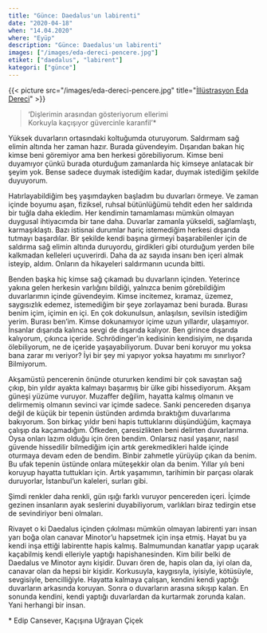 ```yaml
---
title: "Günce: Daedalus'un labirenti"
date: "2020-04-18"
when: "14.04.2020"
where: "Eyüp"
description: "Günce: Daedalus'un labirenti"
images: ["/images/eda-dereci-pencere.jpg"]
etiket: ["daedalus", "labirent"]
kategori: ["günce"]
---
```


{{< picture src="/images/eda-dereci-pencere.jpg" title="[İllüstrasyon Eda Dereci](https://www.instagram.com/p/B2yR-QwgJUW/)" >}}

> ‘Dişlerimin arasından gösteriyorum ellerimi  
> Korkuyla kaçışıyor güvercinle karanfil’\*

Yüksek duvarların ortasındaki koltuğumda oturuyorum. Saldırmam sağ elimin altında her zaman hazır. Burada güvendeyim. Dışarıdan bakan hiç kimse beni göremiyor ama ben herkesi görebiliyorum. Kimse beni duyamıyor çünkü burada oturduğum zamanlarda hiç kimseye anlatacak bir şeyim yok. Bense sadece duymak istediğim kadar, duymak istediğim şekilde duyuyorum.

<!--more-->

Hatırlayabildiğim beş yaşımdayken başladım bu duvarları örmeye. Ve zaman içinde boyumu aşan, fiziksel, ruhsal bütünlüğümü tehdit eden her saldırıda bir tuğla daha ekledim. Her kendimin tamamlaması mümkün olmayan duygusal ihtiyacımda bir tane daha. Duvarlar zamanla yükseldi, sağlamlaştı, karmaşıklaştı. Bazı istisnai durumlar hariç istemediğim herkesi dışarıda tutmayı başardılar. Bir şekilde kendi başına girmeyi başarabilenler için de saldırma sağ elimin altında duruyordu, girdikleri gibi oturduğum yerden bile kalkmadan kelleleri uçuverirdi. Daha da az sayıda insanı ben içeri almak isteyip, aldım. Onların da hikayeleri saldırmanın ucunda bitti.

Benden başka hiç kimse sağ çıkamadı bu duvarların içinden. Yeterince yakına gelen herkesin varlığını bildiği, yalnızca benim görebildiğim duvarlarımın içinde güvendeyim. Kimse incitemez, kıramaz, üzemez, saygısızlık edemez, istemediğim bir şeye zorlayamaz beni burada. Burası benim içim, içimin en içi. En çok dokunulsun, anlaşılsın, sevilsin istediğim yerim. Burası ben’im. Kimse dokunamıyor içime uzun yıllardır, ulaşamıyor. İnsanlar dışarıda kalınca sevgi de dışarıda kalıyor. Ben girince dışarıda kalıyorum, çıkınca içeride. Schrödinger'in kedisinin kendisiyim, ne dışarıda ölebiliyorum, ne de içeride yaşayabiliyorum. Duvar beni koruyor mu yoksa bana zarar mı veriyor? İyi bir şey mi yapıyor yoksa hayatımı mı sınırlıyor? Bilmiyorum.

Akşamüstü pencerenin önünde otururken kendimi bir çok savaştan sağ çıkıp, bin yıldır ayakta kalmayı başarmış bir ülke gibi hissediyorum. Akşam güneşi yüzüme vuruyor. Muzaffer değilim, hayatta kalmış olmanın ve delirmemiş olmanın sevinci var içimde sadece. Sanki pencereden dışarıya değil de küçük bir tepenin üstünden ardımda bıraktığım duvarlarıma bakıyorum. Son birkaç yıldır beni hapis tuttuklarını düşündüğüm, kaçmaya çalışıp da kaçamadığım. Öfkeden, çaresizlikten beni delirten duvarlarıma. Oysa onları lazım olduğu için ören bendim. Onlarsız nasıl yaşanır, nasıl güvende hissedilir bilmediğim için artık gerekmedikleri halde içinde oturmaya devam eden de bendim. Binbir zahmetle yürüyüp çıkan da benim. Bu ufak tepenin üstünde onlara müteşekkir olan da benim. Yıllar yılı beni koruyup hayatta tuttukları için. Artık yaşamımın, tarihimin bir parçası olarak duruyorlar, İstanbul’un kaleleri, surları gibi.

Şimdi renkler daha renkli, gün ışığı farklı vuruyor pencereden içeri. İçimde gezinen insanların ayak seslerini duyabiliyorum, varlıkları biraz tedirgin etse de sevindiriyor beni olmaları.

Rivayet o ki Daedalus içinden çıkılması mümkün olmayan labirenti yarı insan yarı boğa olan canavar Minotor’u hapsetmek için inşa etmiş. Hayat bu ya kendi inşa ettiği labirentte hapis kalmış. Balmumundan kanatlar yapıp uçarak kaçabilmiş kendi elleriyle yaptığı hapishanesinden. Kim bilir belki de Daedalus ve Minotor aynı kişidir. Duvarı ören de, hapis olan da, iyi olan da, canavar olan da hepsi bir kişidir. Korkusuyla, kaygısıyla, iyisiyle, kötüsüyle, sevgisiyle, bencilliğiyle. Hayatta kalmaya çalışan, kendini kendi yaptığı duvarların arkasında koruyan. Sonra o duvarların arasına sıkışıp kalan. En sonunda kendini, kendi yaptığı duvarlardan da kurtarmak zorunda kalan. Yani herhangi bir insan.

\* Edip Cansever, Kaçışına Uğrayan Çiçek
